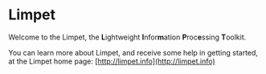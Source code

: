 # Limpet
Welcome to the Limpet, the **L**ightweight **I**nfor**m**ation **P**roc**e**ssing **T**oolkit.

You can learn more about Limpet, and receive some help in getting started, at the Limpet home page: [http://limpet.info](http://limpet.info)
